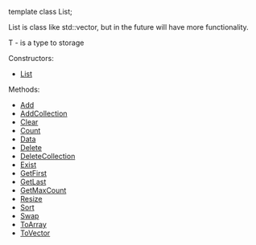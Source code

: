 template<typename T> 
class List;

List is class like std::vector, but in the future will have more functionality.

T - is a type to storage

Constructors:
- [List<T>](https://github.com/bastekmisiek02/BearList/blob/master/Documentation/Constructors.txt)

Methods:

- [Add](https://github.com/bastekmisiek02/BearList/blob/master/Documentation/Add.txt)
- [AddCollection](https://github.com/bastekmisiek02/BearList/blob/master/Documentation/AddCollection.txt)
- [Clear](https://github.com/bastekmisiek02/BearList/blob/master/Documentation/Clear.txt)
- [Count](https://github.com/bastekmisiek02/BearList/blob/master/Documentation/Count.txt)
- [Data](https://github.com/bastekmisiek02/BearList/blob/master/Documentation/Data.txt)
- [Delete](https://github.com/bastekmisiek02/BearList/blob/master/Documentation/Delete.txt)
- [DeleteCollection](https://github.com/bastekmisiek02/BearList/blob/master/Documentation/DeleteCollection.txt)
- [Exist](https://github.com/bastekmisiek02/BearList/blob/master/Documentation/Exist.txt)
- [GetFirst](https://github.com/bastekmisiek02/BearList/blob/master/Documentation/GetFirst.txt)
- [GetLast](https://github.com/bastekmisiek02/BearList/blob/master/Documentation/GetLast.txt)
- [GetMaxCount](https://github.com/bastekmisiek02/BearList/blob/master/Documentation/GetMaxCount.txt)
- [Resize](https://github.com/bastekmisiek02/BearList/blob/master/Documentation/Resize.txt)
- [Sort](https://github.com/bastekmisiek02/BearList/blob/master/Documentation/Sort.txt)
- [Swap](https://github.com/bastekmisiek02/BearList/blob/master/Documentation/Swap.txt)
- [ToArray](https://github.com/bastekmisiek02/BearList/blob/master/Documentation/ToArray.txt)
- [ToVector](https://github.com/bastekmisiek02/BearList/blob/master/Documentation/ToVector.txt)
